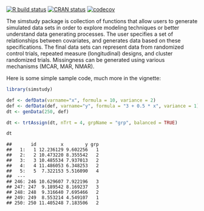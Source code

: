 
<!-- badges: start -->

[![R build
status](https://github.com/kgoldfeld/simstudy/workflows/R-CMD-check/badge.svg?branch=restructure)](https://github.com/kgoldfeld/simstudy/actions)
[![CRAN
status](https://www.r-pkg.org/badges/version/simstudy)](https://CRAN.R-project.org/package=simstudy)
[![codecov](https://codecov.io/gh/assignUser/simstudy/branch/main/graph/badge.svg)](https://codecov.io/gh/assignUser/simstudy)
<!-- badges: end -->

<!-- README.md is generated from README.Rmd. Please edit that file -->

The simstudy package is collection of functions that allow users to
generate simulated data sets in order to explore modeling techniques or
better understand data generating processes. The user specifies a set of
relationships between covariates, and generates data based on these
specifications. The final data sets can represent data from randomized
control trials, repeated measure (longitudinal) designs, and cluster
randomized trials. Missingness can be generated using various mechanisms
(MCAR, MAR, NMAR).

Here is some simple sample code, much more in the vignette:

``` r
library(simstudy)

def <- defData(varname="x", formula = 10, variance = 2)
def <- defData(def, varname="y", formula = "3 + 0.5 * x", variance = 1)
dt <- genData(250, def)

dt <- trtAssign(dt, nTrt = 4, grpName = "grp", balanced = TRUE)

dt
```

    ##       id         x        y grp
    ##   1:   1 12.236129 9.602256   1
    ##   2:   2 10.473220 8.355542   2
    ##   3:   3 10.485534 7.937013   2
    ##   4:   4 11.486053 6.348253   2
    ##   5:   5  7.322153 5.516090   4
    ##  ---                           
    ## 246: 246 10.629607 7.922196   3
    ## 247: 247  9.189542 8.169237   3
    ## 248: 248  9.316640 7.695466   2
    ## 249: 249  8.553214 4.549107   1
    ## 250: 250 11.405248 7.183506   2

